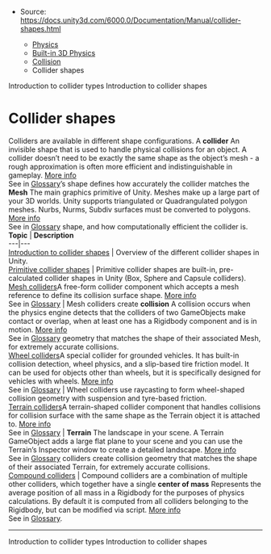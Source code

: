 * Source: https://docs.unity3d.com/6000.0/Documentation/Manual/collider-shapes.html

  * [Physics](https://docs.unity3d.com/6000.0/Documentation/Manual/PhysicsSection.html)
  * [Built-in 3D Physics](https://docs.unity3d.com/6000.0/Documentation/Manual/PhysicsOverview.html)
  * [Collision](https://docs.unity3d.com/6000.0/Documentation/Manual/collision-section.html)
  * Collider shapes


[](https://docs.unity3d.com/6000.0/Documentation/Manual/collider-types-introduction.html)
Introduction to collider types
[](https://docs.unity3d.com/6000.0/Documentation/Manual/collider-shapes-introduction.html)
Introduction to collider shapes
# Collider shapes
Colliders are available in different shape configurations. A **collider** An invisible shape that is used to handle physical collisions for an object. A collider doesn’t need to be exactly the same shape as the object’s mesh - a rough approximation is often more efficient and indistinguishable in gameplay. [More info](https://docs.unity3d.com/6000.0/Documentation/Manual/CollidersOverview.html)  
See in [Glossary](https://docs.unity3d.com/6000.0/Documentation/Manual/Glossary.html#Collider)’s shape defines how accurately the collider matches the **Mesh** The main graphics primitive of Unity. Meshes make up a large part of your 3D worlds. Unity supports triangulated or Quadrangulated polygon meshes. Nurbs, Nurms, Subdiv surfaces must be converted to polygons. [More info](https://docs.unity3d.com/6000.0/Documentation/Manual/mesh.html)  
See in [Glossary](https://docs.unity3d.com/6000.0/Documentation/Manual/Glossary.html#Mesh) shape, and how computationally efficient the collider is. 
**Topic** | **Description**  
---|---  
[Introduction to collider shapes](https://docs.unity3d.com/6000.0/Documentation/Manual/collider-shapes-introduction.html) | Overview of the different collider shapes in Unity.  
[Primitive collider shapes](https://docs.unity3d.com/6000.0/Documentation/Manual/primitive-colliders.html) | Primitive collider shapes are built-in, pre-calculated collider shapes in Unity (Box, Sphere and Capsule colliders).  
[Mesh colliders](https://docs.unity3d.com/6000.0/Documentation/Manual/mesh-colliders.html)A free-form collider component which accepts a mesh reference to define its collision surface shape. [More info](https://docs.unity3d.com/6000.0/Documentation/Manual/class-MeshCollider.html)  
See in [Glossary](https://docs.unity3d.com/6000.0/Documentation/Manual/Glossary.html#MeshCollider) | Mesh colliders create **collision** A collision occurs when the physics engine detects that the colliders of two GameObjects make contact or overlap, when at least one has a Rigidbody component and is in motion. [More info](https://docs.unity3d.com/6000.0/Documentation/Manual/CollidersOverview.html)  
See in [Glossary](https://docs.unity3d.com/6000.0/Documentation/Manual/Glossary.html#Collision) geometry that matches the shape of their associated Mesh, for extremely accurate collisions.  
[Wheel colliders](https://docs.unity3d.com/6000.0/Documentation/Manual/wheel-colliders.html)A special collider for grounded vehicles. It has built-in collision detection, wheel physics, and a slip-based tire friction model. It can be used for objects other than wheels, but it is specifically designed for vehicles with wheels. [More info](https://docs.unity3d.com/6000.0/Documentation/Manual/class-WheelCollider.html)  
See in [Glossary](https://docs.unity3d.com/6000.0/Documentation/Manual/Glossary.html#WheelCollider) | Wheel colliders use raycasting to form wheel-shaped collision geometry with suspension and tyre-based friction.  
[Terrain colliders](https://docs.unity3d.com/6000.0/Documentation/Manual/terrain-colliders.html)A terrain-shaped collider component that handles collisions for collision surface with the same shape as the Terrain object it is attached to. [More info](https://docs.unity3d.com/6000.0/Documentation/Manual/class-TerrainCollider.html)  
See in [Glossary](https://docs.unity3d.com/6000.0/Documentation/Manual/Glossary.html#TerrainCollider) |  **Terrain** The landscape in your scene. A Terrain GameObject adds a large flat plane to your scene and you can use the Terrain’s Inspector window to create a detailed landscape. [More info](https://docs.unity3d.com/6000.0/Documentation/Manual/terrain-UsingTerrains.html)  
See in [Glossary](https://docs.unity3d.com/6000.0/Documentation/Manual/Glossary.html#Terrain) colliders create collision geometry that matches the shape of their associated Terrain, for extremely accurate collisions.  
[Compound colliders](https://docs.unity3d.com/6000.0/Documentation/Manual/compound-colliders.html) | Compound colliders are a combination of multiple other colliders, which together have a single **center of mass** Represents the average position of all mass in a Rigidbody for the purposes of physics calculations. By default it is computed from all colliders belonging to the Rigidbody, but can be modified via script. [More info](https://docs.unity3d.com/6000.0/Documentation/ScriptReference/Rigidbody-centerOfMass.html)  
See in [Glossary](https://docs.unity3d.com/6000.0/Documentation/Manual/Glossary.html#CenterofMass).  
* * *
[](https://docs.unity3d.com/6000.0/Documentation/Manual/collider-types-introduction.html)
Introduction to collider types
[](https://docs.unity3d.com/6000.0/Documentation/Manual/collider-shapes-introduction.html)
Introduction to collider shapes
